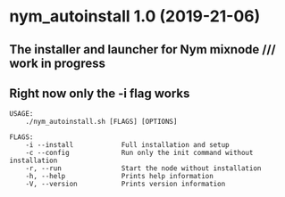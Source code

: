
# nym_autoinstall 1.0 (2019-21-06)

## The installer and launcher for Nym mixnode /// work in progress 
## Right now only the -i flag works 
```
USAGE:
    ./nym_autoinstall.sh [FLAGS] [OPTIONS]

FLAGS:
    -i --install            Full installation and setup
    -c --config             Run only the init command without installation                    
    -r, --run               Start the node without installation
    -h, --help              Prints help information
    -V, --version           Prints version information
```
